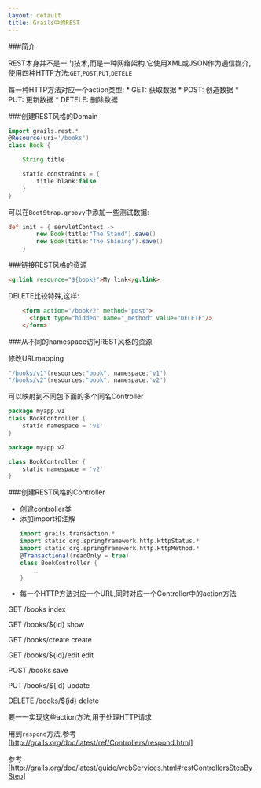 ```yaml
---
layout: default
title: Grails中的REST
---
```


###简介

REST本身并不是一门技术,而是一种网络架构.它使用XML或JSON作为通信媒介,使用四种HTTP方法:`GET`,`POST`,`PUT`,`DETELE`

每一种HTTP方法对应一个action类型:
    * GET: 获取数据
    * POST: 创造数据
    * PUT: 更新数据
    * DETELE: 删除数据
   
###创建REST风格的Domain

```groovy
import grails.rest.*
@Resource(uri='/books')
class Book {

    String title

    static constraints = {
        title blank:false
    }
}
```

可以在`BootStrap.groovy`中添加一些测试数据:  

```groovy
def init = { servletContext ->
        new Book(title:"The Stand").save()
        new Book(title:"The Shining").save()
    }
```

###链接REST风格的资源

```html
<g:link resource="${book}">My link</g:link>
```

DELETE比较特殊,这样:

```html
    <form action="/book/2" method="post">
 	  <input type="hidden" name="_method" value="DELETE"/>
    </form>
```

###从不同的namespace访问REST风格的资源

修改URLmapping

```groovy
"/books/v1"(resources:"book", namespace:'v1')
"/books/v2"(resources:"book", namespace:'v2')
```

可以映射到不同包下面的多个同名Controller

```groovy
package myapp.v1
class BookController {
    static namespace = 'v1'
}

package myapp.v2

class BookController {
    static namespace = 'v2'
}
```

###创建REST风格的Controller

* 创建controller类
* 添加import和注解
    ```groovy
    import grails.transaction.*
    import static org.springframework.http.HttpStatus.*
    import static org.springframework.http.HttpMethod.*
    @Transactional(readOnly = true)
    class BookController {
        …
    }
    ```
*  每一个HTTP方法对应一个URL,同时对应一个Controller中的action方法

GET     /books  	index

GET	    /books/${id}	show

GET	    /books/create	  create

GET	    /books/${id}/edit	edit

POST	/books	    save

PUT	    /books/${id}	update

DELETE	/books/${id}	delete

要一一实现这些action方法,用于处理HTTP请求

用到`respond`方法,参考[http://grails.org/doc/latest/ref/Controllers/respond.html]

参考[http://grails.org/doc/latest/guide/webServices.html#restControllersStepByStep]

